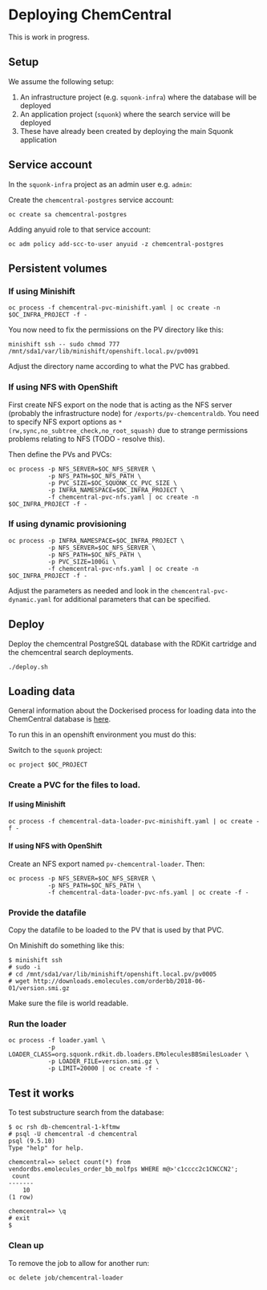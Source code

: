 # Deploying ChemCentral

This is work in progress.

## Setup

We assume the following setup:

1. An infrastructure project (e.g. `squonk-infra`) where the database will be deployed
1. An application project (`squonk`) where the search service will be deployed
1. These have already been created by deploying the main Squonk application


## Service account

In the `squonk-infra` project as an admin user e.g. `admin`:

Create the `chemcentral-postgres` service account:
```
oc create sa chemcentral-postgres
```

Adding anyuid role to that service account:
```
oc adm policy add-scc-to-user anyuid -z chemcentral-postgres
```

## Persistent volumes

### If using Minishift

```
oc process -f chemcentral-pvc-minishift.yaml | oc create -n $OC_INFRA_PROJECT -f -
```

You now need to fix the permissions on the PV directory like this:
```
minishift ssh -- sudo chmod 777 /mnt/sda1/var/lib/minishift/openshift.local.pv/pv0091
```
Adjust the directory name according to what the PVC has grabbed.

### If using NFS with OpenShift

First create NFS export on the node that is acting as the NFS server
(probably the infrastructure node) for `/exports/pv-chemcentraldb`.
You need to specify NFS export options as `*(rw,sync,no_subtree_check,no_root_squash)`
due to strange permissions problems relating to NFS (TODO - resolve this).

Then define the PVs and PVCs:

```
oc process -p NFS_SERVER=$OC_NFS_SERVER \
           -p NFS_PATH=$OC_NFS_PATH \
           -p PVC_SIZE=$OC_SQUONK_CC_PVC_SIZE \
           -p INFRA_NAMESPACE=$OC_INFRA_PROJECT \
           -f chemcentral-pvc-nfs.yaml | oc create -n $OC_INFRA_PROJECT -f -
```

### If using dynamic provisioning

```
oc process -p INFRA_NAMESPACE=$OC_INFRA_PROJECT \
           -p NFS_SERVER=$OC_NFS_SERVER \
           -p NFS_PATH=$OC_NFS_PATH \
           -p PVC_SIZE=100Gi \
           -f chemcentral-pvc-nfs.yaml | oc create -n $OC_INFRA_PROJECT -f -
```

Adjust the parameters as needed and look in the `chemcentral-pvc-dynamic.yaml`
for additional parameters that can be specified.

## Deploy

Deploy the chemcentral PostgreSQL database with the RDKit cartridge
and the chemcentral search deployments.

```
./deploy.sh
```

## Loading data

General information about the Dockerised process for loading data into the
ChemCentral database is [here](../../../StructureDatabases.md).

To run this in an openshift environment you must do this:

Switch to the `squonk` project:
```
oc project $OC_PROJECT
```

### Create a PVC for the files to load.

#### If using Minishift

```
oc process -f chemcentral-data-loader-pvc-minishift.yaml | oc create -f -
```


#### If using NFS with OpenShift

Create an NFS export named `pv-chemcentral-loader`. Then:

```
oc process -p NFS_SERVER=$OC_NFS_SERVER \
           -p NFS_PATH=$OC_NFS_PATH \
           -f chemcentral-data-loader-pvc-nfs.yaml | oc create -f -
```

### Provide the datafile

Copy the datafile to be loaded to the PV that is used by that PVC.

On Minishift do something like this:

```
$ minishift ssh
# sudo -i
# cd /mnt/sda1/var/lib/minishift/openshift.local.pv/pv0005
# wget http://downloads.emolecules.com/orderbb/2018-06-01/version.smi.gz
```

Make sure the file is world readable.

### Run the loader

```
oc process -f loader.yaml \
           -p LOADER_CLASS=org.squonk.rdkit.db.loaders.EMoleculesBBSmilesLoader \
           -p LOADER_FILE=version.smi.gz \
           -p LIMIT=20000 | oc create -f -
```

## Test it works

To test substructure search from the database:

```
$ oc rsh db-chemcentral-1-kftmw
# psql -U chemcentral -d chemcentral
psql (9.5.10)
Type "help" for help.

chemcentral=> select count(*) from vendordbs.emolecules_order_bb_molfps WHERE m@>'c1cccc2c1CNCCN2';
 count 
-------
    10
(1 row)

chemcentral=> \q
# exit
$
```

### Clean up

To remove the job to allow for another run:

```
oc delete job/chemcentral-loader
```